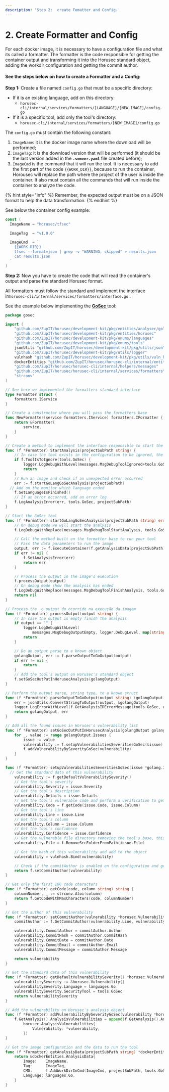 ```yaml
---
description: 'Step 2:  create Fomatter and Config.'
---
```


# 2. Create Formatter and Config

For each docker image, it is necessary to have a configuration file and what its called a formatter. The formatter is the code responsible for getting the container output and transforming it into the Horusec standard object, adding the workdir configuration and getting the commit author.

#### See the steps below on how to create a Formatter and a Config:

**Step 1:** Create a file named  `config.go` that must be a specific directory: 

* If it is an existing language, add on this directory: 
  * `horusec-cli/internal/services/formatters/[LANGUAGE]/[NEW_IMAGE]/config.go`
* If it is a specific tool, add only the tool's directory: 
  * `horusec-cli/internal/services/formatters/[NEW_IMAGE]/config.go`

The `config.go` must contain the following constant:

1. `ImageName`:  it is the docker image name where the download will be performed; 
2. `ImageTag`: it is the download version that will be performed \(it should be the last version added in the **`.semver.yaml`** file created before\);
3.  `ImageCmd` is the command that it will run the tool. It is necessary to add the first part of the code `{{WORK_DIR}}`, because to run the container, Horousec will replace the path where the project of the user is inside the container. It also must contain all the commands that will run inside the container to analyze the code. 

{% hint style="info" %}
Remember, the expected output must be on a JSON format to help the data transformation. 
{% endhint %}

See below the container config example:

```go
const (
  ImageName = "horusec/tfsec"

  ImageTag  = "v1.0.0"

  ImageCmd  = `
    {{WORK_DIR}}
    tfsec --format=json | grep -v "WARNING: skipped" > results.json
    cat results.json
  `
)
```

**Step 2:** Now you have to create the code that will read the container's output and parse the standard Horusec format.

All formatters must follow the standard and implement the interface in`horusec-cli/internal/services/formatters/interface.go` .  

See the example below implementing the [**GoSec** ](https://github.com/securego/gosec)tool:

```go
package gosec

import (
	"github.com/ZupIT/horusec/development-kit/pkg/entities/analyser/golang"
	"github.com/ZupIT/horusec/development-kit/pkg/entities/horusec"
	"github.com/ZupIT/horusec/development-kit/pkg/enums/languages"
	"github.com/ZupIT/horusec/development-kit/pkg/enums/tools"
	jsonUtils "github.com/ZupIT/horusec/development-kit/pkg/utils/json"
	"github.com/ZupIT/horusec/development-kit/pkg/utils/logger"
	vulnhash "github.com/ZupIT/horusec/development-kit/pkg/utils/vuln_hash"
	dockerEntities "github.com/ZupIT/horusec/horusec-cli/internal/entities/docker"
	"github.com/ZupIT/horusec/horusec-cli/internal/helpers/messages"
	"github.com/ZupIT/horusec/horusec-cli/internal/services/formatters"
	"strconv"
)

// See here we implemented the formatters standard interface
type Formatter struct {
	formatters.IService
}

// Create a constructor where you will pass the formatters base
func NewFormatter(service formatters.IService) formatters.IFormatter {
	return &Formatter{
		service,
	}
}

// Create a method to implement the interface responsible to start the analysis
func (f *Formatter) StartAnalysis(projectSubPath string) {
	// In case the tool exists in the configuration to be ignored, the analysis must end
	if f.ToolIsToIgnore(tools.GoSec) {
		logger.LogDebugWithLevel(messages.MsgDebugToolIgnored+tools.GoSec.ToString(), logger.DebugLevel)
		return
	}
	// Run an image and check if an unexpected error occurred 
	err := f.startGoLangGoSecAnalysis(projectSubPath)
  // Add on the monitor which language ended
	f.SetLanguageIsFinished()
	// If an error occurred, add an error log 
	f.LogAnalysisError(err, tools.GoSec, projectSubPath)
}

// Start the GoSec tool
func (f *Formatter) startGoLangGoSecAnalysis(projectSubPath string) error {
	// On debug mode we will start the analysis
	f.LogDebugWithReplace(messages.MsgDebugToolStartAnalysis, tools.GoSec)

	// Call the method built on the formatter base to run your tool
	// Pass the data parameters to run the image
	output, err := f.ExecuteContainer(f.getAnalysisData(projectSubPath))
	if err != nil {
		f.SetAnalysisError(err)
		return err
	}

	// Process the output in the image's execution
	f.processOutput(output)
	// On debug mode show the analysis has ended
	f.LogDebugWithReplace(messages.MsgDebugToolFinishAnalysis, tools.GoSec)
	return nil
}

// Process the  o output do ocorrido na execução da imagem
func (f *Formatter) processOutput(output string) {
	// In case the output is empty finish the analysis
	if output == "" {
		logger.LogDebugWithLevel(
			messages.MsgDebugOutputEmpty, logger.DebugLevel, map[string]interface{}{"tool": tools.GoSec.ToString()})
		return
	}

	// Do an output parse to a known object 
	golangOutput, err := f.parseOutputToGoOutput(output)
	if err != nil {
		return
	}
	// Add the tool's output on Horusec's standard object
	f.setGoSecOutPutInHorusecAnalysis(golangOutput)
}

// Perform the output parse, string type, to a known struct
func (f *Formatter) parseOutputToGoOutput(output string) (golangOutput golang.Output, err error) {
	err = jsonUtils.ConvertStringToOutput(output, &golangOutput)
	logger.LogErrorWithLevel(f.GetAnalysisIDErrorMessage(tools.GoSec, output), err, logger.ErrorLevel)
	return golangOutput, err
}

// Add all the found issues in Horusec's vulnerability list 
func (f *Formatter) setGoSecOutPutInHorusecAnalysis(golangOutput golang.Output) {
	for _, value := range golangOutput.Issues {
		issue := value
		vulnerability := f.setupVulnerabilitiesSeveritiesGoSec(&issue)
		f.addVulnerabilityBySeverityGoSec(vulnerability)
	}
}

func (f *Formatter) setupVulnerabilitiesSeveritiesGoSec(issue *golang.Issue) *horusec.Vulnerability {
  // Get the standard data of this vulnerability
	vulnerability := f.getDefaultVulnerabilitySeverity()
	// Get the tool's severity 
	vulnerability.Severity = issue.Severity
	// Get the tool's description
	vulnerability.Details = issue.Details
	// Get the tool's vulnerable code and perform a verification to get only the first 100 characters after the informed column 
	vulnerability.Code = f.getCode(issue.Code, issue.Column)
	// Get the tool's line 
	vulnerability.Line = issue.Line
	// Get the tool's column
	vulnerability.Column = issue.Column
	// Get the tool's confidence
	vulnerability.Confidence = issue.Confidence
	// Get the vulnerable file directory removing the tool's base, this method is in the formatters base
	vulnerability.File = f.RemoveSrcFolderFromPath(issue.File)

	// Get the hash of this vulnerability and add to the object
	vulnerability = vulnhash.Bind(vulnerability)

	// Check if the commitAuthor is enabled on the configuration and get it using the existing command on the formatter base
	return f.setCommitAuthor(vulnerability)
}

// Get only the first 100 code characters
func (f *Formatter) getCode(code, column string) string {
	columnNumber, _ := strconv.Atoi(column)
	return f.GetCodeWithMaxCharacters(code, columnNumber)
}

// Get the author of this vulnerability
func (f *Formatter) setCommitAuthor(vulnerability *horusec.Vulnerability) *horusec.Vulnerability {
	commitAuthor := f.GetCommitAuthor(vulnerability.Line, vulnerability.File)

	vulnerability.CommitAuthor = commitAuthor.Author
	vulnerability.CommitHash = commitAuthor.CommitHash
	vulnerability.CommitDate = commitAuthor.Date
	vulnerability.CommitEmail = commitAuthor.Email
	vulnerability.CommitMessage = commitAuthor.Message

	return vulnerability
}

// Get the standard data of this vulnerability
func (f *Formatter) getDefaultVulnerabilitySeverity() *horusec.Vulnerability {
	vulnerabilitySeverity := &horusec.Vulnerability{}
	vulnerabilitySeverity.Language = languages.Go
	vulnerabilitySeverity.SecurityTool = tools.GoSec
	return vulnerabilitySeverity
}

// Add the vulnerability on Horusec's analysis object 
func (f *Formatter) addVulnerabilityBySeverityGoSec(vulnerability *horusec.Vulnerability) {
	f.GetAnalysis().AnalysisVulnerabilities = append(f.GetAnalysis().AnalysisVulnerabilities,
		horusec.AnalysisVulnerabilities{
			Vulnerability: *vulnerability,
		})
}

// Get the image configuration and the data to run the tool
func (f *Formatter) getAnalysisData(projectSubPath string) *dockerEntities.AnalysisData {
	return &dockerEntities.AnalysisData{
		Image:    ImageName,
		Tag:      ImageTag,
		CMD:      f.AddWorkDirInCmd(ImageCmd, projectSubPath, tools.GoSec),
		Language: languages.Go,
	}
}

```

